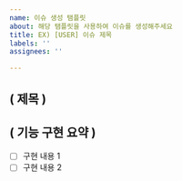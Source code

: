 ```yaml
---
name: 이슈 생성 탬플릿
about: 해당 탬플릿을 사용하여 이슈를 생성해주세요
title: EX) [USER] 이슈 제목
labels: ''
assignees: ''

---
```


## ( 제목 )

## ( 기능 구현 요약 )
- [ ] 구현 내용 1
- [ ] 구현 내용 2
